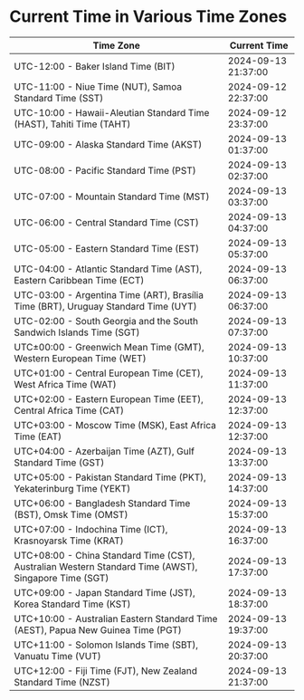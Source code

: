 # Current Time in Various Time Zones

| Time Zone | Current Time |
|-----------|--------------|
| UTC-12:00 - Baker Island Time (BIT) | 2024-09-13 21:37:00 |
| UTC-11:00 - Niue Time (NUT), Samoa Standard Time (SST) | 2024-09-12 22:37:00 |
| UTC-10:00 - Hawaii-Aleutian Standard Time (HAST), Tahiti Time (TAHT) | 2024-09-12 23:37:00 |
| UTC-09:00 - Alaska Standard Time (AKST) | 2024-09-13 01:37:00 |
| UTC-08:00 - Pacific Standard Time (PST) | 2024-09-13 02:37:00 |
| UTC-07:00 - Mountain Standard Time (MST) | 2024-09-13 03:37:00 |
| UTC-06:00 - Central Standard Time (CST) | 2024-09-13 04:37:00 |
| UTC-05:00 - Eastern Standard Time (EST) | 2024-09-13 05:37:00 |
| UTC-04:00 - Atlantic Standard Time (AST), Eastern Caribbean Time (ECT) | 2024-09-13 06:37:00 |
| UTC-03:00 - Argentina Time (ART), Brasília Time (BRT), Uruguay Standard Time (UYT) | 2024-09-13 06:37:00 |
| UTC-02:00 - South Georgia and the South Sandwich Islands Time (SGT) | 2024-09-13 07:37:00 |
| UTC±00:00 - Greenwich Mean Time (GMT), Western European Time (WET) | 2024-09-13 10:37:00 |
| UTC+01:00 - Central European Time (CET), West Africa Time (WAT) | 2024-09-13 11:37:00 |
| UTC+02:00 - Eastern European Time (EET), Central Africa Time (CAT) | 2024-09-13 12:37:00 |
| UTC+03:00 - Moscow Time (MSK), East Africa Time (EAT) | 2024-09-13 12:37:00 |
| UTC+04:00 - Azerbaijan Time (AZT), Gulf Standard Time (GST) | 2024-09-13 13:37:00 |
| UTC+05:00 - Pakistan Standard Time (PKT), Yekaterinburg Time (YEKT) | 2024-09-13 14:37:00 |
| UTC+06:00 - Bangladesh Standard Time (BST), Omsk Time (OMST) | 2024-09-13 15:37:00 |
| UTC+07:00 - Indochina Time (ICT), Krasnoyarsk Time (KRAT) | 2024-09-13 16:37:00 |
| UTC+08:00 - China Standard Time (CST), Australian Western Standard Time (AWST), Singapore Time (SGT) | 2024-09-13 17:37:00 |
| UTC+09:00 - Japan Standard Time (JST), Korea Standard Time (KST) | 2024-09-13 18:37:00 |
| UTC+10:00 - Australian Eastern Standard Time (AEST), Papua New Guinea Time (PGT) | 2024-09-13 19:37:00 |
| UTC+11:00 - Solomon Islands Time (SBT), Vanuatu Time (VUT) | 2024-09-13 20:37:00 |
| UTC+12:00 - Fiji Time (FJT), New Zealand Standard Time (NZST) | 2024-09-13 21:37:00 |
